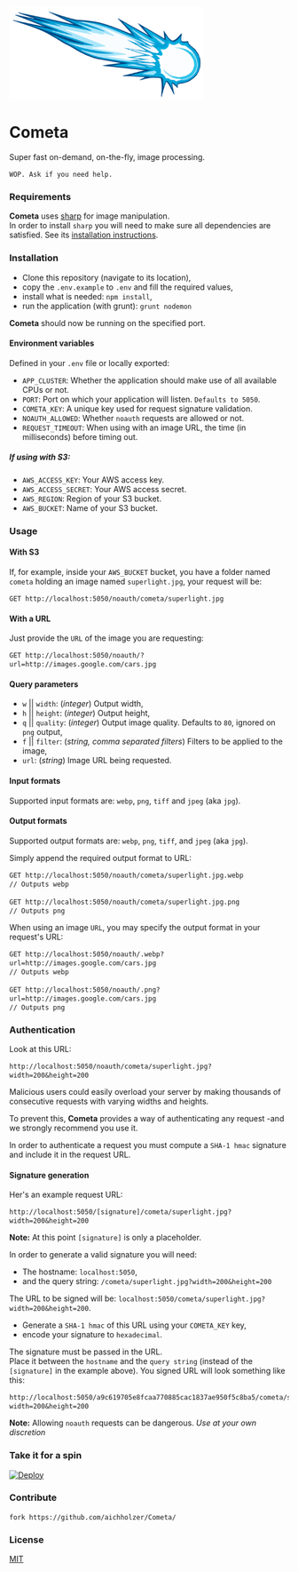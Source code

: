 <img src="./app/public/cometa.png" width="350">

# Cometa
Super fast on-demand, on-the-fly, image processing.

```
WOP. Ask if you need help.
```


### Requirements

**Cometa** uses [sharp](https://github.com/lovell/sharp) for image manipulation.<br />
In order to install `sharp` you will need to make sure all dependencies are satisfied. See its [installation instructions](http://sharp.dimens.io/en/stable/install/).



### Installation

- Clone this repository (navigate to its location),
- copy the `.env.example` to `.env` and fill the required values,
- install what is needed: `npm install`,
- run the application (with grunt): `grunt nodemon`

**Cometa** should now be running on the specified port.


#### Environment variables

Defined in your `.env` file or locally exported:

- `APP_CLUSTER`: Whether the application should make use of all available CPUs or not.
- `PORT`: Port on which your application will listen. `Defaults to 5050`.
- `COMETA_KEY`: A unique key used for request signature validation.
- `NOAUTH_ALLOWED`: Whether `noauth` requests are allowed or not.
- `REQUEST_TIMEOUT`: When using with an image URL, the time (in milliseconds) before timing out.

##### If using with S3:
- `AWS_ACCESS_KEY`: Your AWS access key.
- `AWS_ACCESS_SECRET`: Your AWS access secret.
- `AWS_REGION`: Region of your S3 bucket.
- `AWS_BUCKET`: Name of your S3 bucket.


### Usage
#### With S3

If, for example, inside your `AWS_BUCKET` bucket, you have a folder named `cometa` holding an image named `superlight.jpg`, your request will be:

```
GET http://localhost:5050/noauth/cometa/superlight.jpg
```

#### With a URL

Just provide the `URL` of the image you are requesting:

```
GET http://localhost:5050/noauth/?url=http://images.google.com/cars.jpg
```

#### Query parameters

- `w` || `width`: (*integer*) Output width,
- `h` || `height`: (*integer*) Output height,
- `q` || `quality`: (*integer*) Output image quality. Defaults to `80`, ignored on `png` output,
- `f` || `filter`: (*string, comma separated filters*) Filters to be applied to the image,
- `url`: (*string*) Image URL being requested.


#### Input formats

Supported input formats are: `webp`, `png`, `tiff` and `jpeg` (aka `jpg`).


#### Output formats

Supported output formats are: `webp`, `png`, `tiff`, and `jpeg` (aka `jpg`).

Simply append the required output format to URL:

```
GET http://localhost:5050/noauth/cometa/superlight.jpg.webp
// Outputs webp

GET http://localhost:5050/noauth/cometa/superlight.jpg.png
// Outputs png
```

When using an image `URL`, you may specify the output format in your request's URL:

```
GET http://localhost:5050/noauth/.webp?url=http://images.google.com/cars.jpg
// Outputs webp

GET http://localhost:5050/noauth/.png?url=http://images.google.com/cars.jpg
// Outputs png
```


### Authentication

Look at this URL:

```
http://localhost:5050/noauth/cometa/superlight.jpg?width=200&height=200
```

Malicious users could easily overload your server by making thousands of consecutive requests with varying widths and heights.

To prevent this, **Cometa** provides a way of authenticating any request -and we strongly recommend you use it.

In order to authenticate a request you must compute a `SHA-1 hmac` signature and include it in the request URL.


#### Signature generation

Her's an example request URL:

```
http://localhost:5050/[signature]/cometa/superlight.jpg?width=200&height=200
```
**Note:** At this point `[signature]` is only a placeholder.

In order to generate a valid signature you will need:

- The hostname: `localhost:5050`,
- and the query string: `/cometa/superlight.jpg?width=200&height=200`

The URL to be signed will be: `localhost:5050/cometa/superlight.jpg?width=200&height=200`.

- Generate a `SHA-1 hmac` of this URL using your `COMETA_KEY` key,
- encode your signature to `hexadecimal`.

The signature must be passed in the URL.<br />
Place it between the `hostname` and the `query string` (instead of the `[signature]` in the example above). You signed URL will look something like this:

```
http://localhost:5050/a9c619705e8fcaa770885cac1837ae950f5c8ba5/cometa/superlight.jpg?width=200&height=200
```

**Note:** Allowing `noauth` requests can be dangerous. *Use at your own discretion*


### Take it for a spin
[![Deploy](https://www.herokucdn.com/deploy/button.svg)](https://heroku.com/deploy)


### Contribute
```
fork https://github.com/aichholzer/Cometa/
```


### License

[MIT](https://github.com/aichholzer/Cometa/blob/master/LICENSE)

